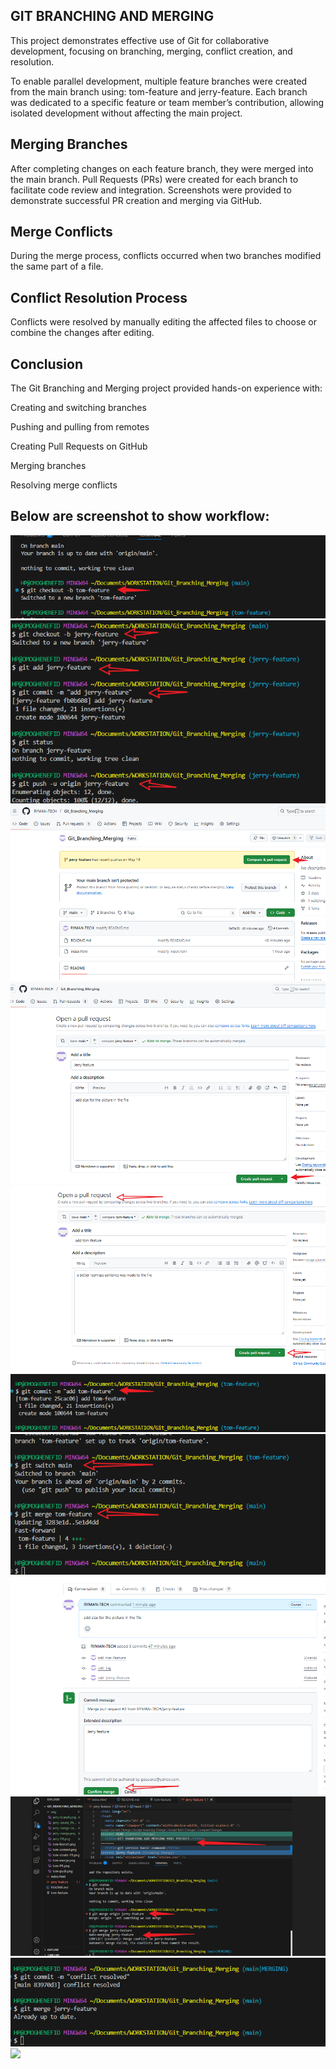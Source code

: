## GIT BRANCHING AND MERGING
This project demonstrates effective use of Git for collaborative development, focusing on branching, merging, conflict creation, and resolution.

To enable parallel development, multiple feature branches were created from the main branch using:
tom-feature and jerry-feature.
Each branch was dedicated to a specific feature or team member’s contribution, allowing isolated development without affecting the main project.

## Merging Branches
After completing changes on each feature branch, they were merged into the main branch.
Pull Requests (PRs) were created for each branch to facilitate code review and integration. Screenshots were provided to demonstrate successful PR creation and merging via GitHub.

## Merge Conflicts
During the merge process, conflicts occurred when two branches modified the same part of a file.

##  Conflict Resolution Process
Conflicts were resolved by manually editing the affected files to choose or combine the changes after editing.

## Conclusion
The Git Branching and Merging project provided hands-on experience with:

Creating and switching branches

Pushing and pulling from remotes

Creating Pull Requests on GitHub

Merging branches

Resolving merge conflicts

## Below are screenshot to show workflow:

![tom-branch](./img/tom-branch.png)
![jerry-branch](./img/jerry-branch.png)
![jerry-PR](./img/jerry-PR.png)
![jery-create](./img/jerry-create_PR.png)
![tom-create](./img/tom-create-PR.png)
![tom-commit](./img/tom-commit.png)
![tom-merge](./img/tom-merge.png)
![jerry-merge](./img/jerry-merge-confirm.png)
![jerry-conflict](./img/jerry-conflict.png)
![jerry-resolved](./img/jerry-conflict_resolved.png)
![](./img/)

